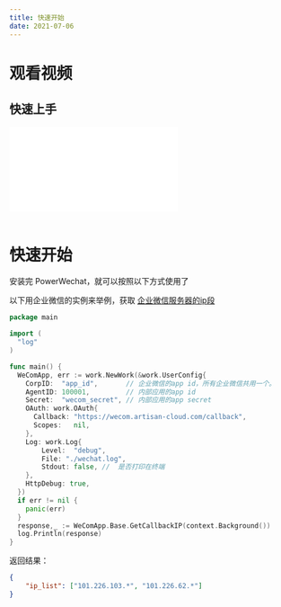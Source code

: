 ```yaml
---
title: 快速开始
date: 2021-07-06
---
```


# 观看视频

## 快速上手
<iframe src="//player.bilibili.com/player.html?aid=493543766&bvid=BV1tN411u7pV&cid=1334895408&p=1" scrolling="no" border="1" frameborder="no" framespacing="0" allowfullscreen="true"> </iframe>
<br><br>

# 快速开始

安装完 PowerWechat，就可以按照以下方式使用了

以下用企业微信的实例来举例，获取 [企业微信服务器的ip段](https://open.work.weixin.qq.com/api/doc/90000/90135/90930)

```go
package main

import (
  "log"
)

func main() {
  WeComApp, err := work.NewWork(&work.UserConfig{
    CorpID:  "app_id",       // 企业微信的app id，所有企业微信共用一个。
    AgentID: 100001,         // 内部应用的app id
    Secret:  "wecom_secret", // 内部应用的app secret
    OAuth: work.OAuth{
      Callback: "https://wecom.artisan-cloud.com/callback",
      Scopes:   nil,
    },
    Log: work.Log{
        Level:  "debug",
        File: "./wechat.log",
        Stdout: false, //  是否打印在终端
    },
    HttpDebug: true,
  })
  if err != nil {
    panic(err)
  }
  response,_ := WeComApp.Base.GetCallbackIP(context.Background())
  log.Println(response)
}
```

返回结果：
```json
{
    "ip_list": ["101.226.103.*", "101.226.62.*"]
}
```
